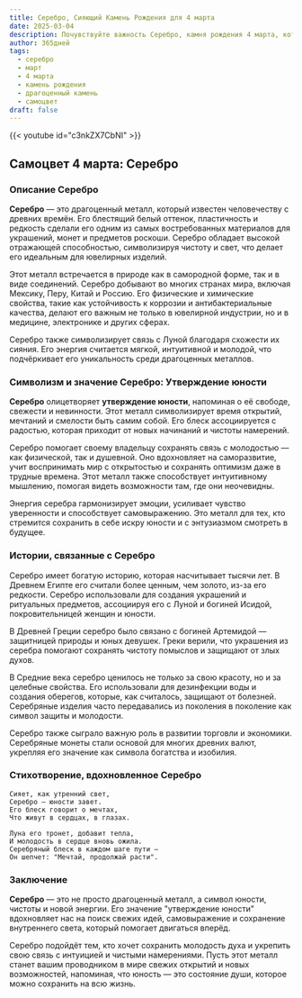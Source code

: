 ```yaml
---
title: Серебро, Сияющий Камень Рождения для 4 марта
date: 2025-03-04
description: Почувствуйте важность Серебро, камня рождения 4 марта, который символизирует Утверждение юности. Пусть его красота и значение осветят ваш день.
author: 365дней
tags:
  - серебро
  - март
  - 4 марта
  - камень рождения
  - драгоценный камень
  - самоцвет
draft: false
---
```


{{< youtube id="c3nkZX7CbNI" >}}

## Самоцвет 4 марта: Серебро

### Описание Серебро

**Серебро** — это драгоценный металл, который известен человечеству с древних времён. Его блестящий белый оттенок, пластичность и редкость сделали его одним из самых востребованных материалов для украшений, монет и предметов роскоши. Серебро обладает высокой отражающей способностью, символизируя чистоту и свет, что делает его идеальным для ювелирных изделий.

Этот металл встречается в природе как в самородной форме, так и в виде соединений. Серебро добывают во многих странах мира, включая Мексику, Перу, Китай и Россию. Его физические и химические свойства, такие как устойчивость к коррозии и антибактериальные качества, делают его важным не только в ювелирной индустрии, но и в медицине, электронике и других сферах.

Серебро также символизирует связь с Луной благодаря схожести их сияния. Его энергия считается мягкой, интуитивной и молодой, что подчёркивает его уникальность среди драгоценных металлов.

### Символизм и значение Серебро: Утверждение юности

**Серебро** олицетворяет **утверждение юности**, напоминая о её свободе, свежести и невинности. Этот металл символизирует время открытий, мечтаний и смелости быть самим собой. Его блеск ассоциируется с радостью, которая приходит от новых начинаний и чистоты намерений.

Серебро помогает своему владельцу сохранять связь с молодостью — как физической, так и душевной. Оно вдохновляет на саморазвитие, учит воспринимать мир с открытостью и сохранять оптимизм даже в трудные времена. Этот металл также способствует интуитивному мышлению, помогая видеть возможности там, где они неочевидны.

Энергия серебра гармонизирует эмоции, усиливает чувство уверенности и способствует самовыражению. Это металл для тех, кто стремится сохранить в себе искру юности и с энтузиазмом смотреть в будущее.

### Истории, связанные с Серебро

Серебро имеет богатую историю, которая насчитывает тысячи лет. В Древнем Египте его считали более ценным, чем золото, из-за его редкости. Серебро использовали для создания украшений и ритуальных предметов, ассоциируя его с Луной и богиней Исидой, покровительницей женщин и юности.

В Древней Греции серебро было связано с богиней Артемидой — защитницей природы и юных девушек. Греки верили, что украшения из серебра помогают сохранять чистоту помыслов и защищают от злых духов.

В Средние века серебро ценилось не только за свою красоту, но и за целебные свойства. Его использовали для дезинфекции воды и создания оберегов, которые, как считалось, защищают от болезней. Серебряные изделия часто передавались из поколения в поколение как символ защиты и молодости.

Серебро также сыграло важную роль в развитии торговли и экономики. Серебряные монеты стали основой для многих древних валют, укрепляя его значение как символа богатства и изобилия.

### Стихотворение, вдохновленное Серебро

	Сияет, как утренний свет,  
	Серебро — юности завет.  
	Его блеск говорит о мечтах,  
	Что живут в сердцах, в глазах.
	
	Луна его тронет, добавит тепла,  
	И молодость в сердце вновь ожила.  
	Серебряный блеск в каждом шаге пути —  
	Он шепчет: "Мечтай, продолжай расти".

### Заключение

**Серебро** — это не просто драгоценный металл, а символ юности, чистоты и новой энергии. Его значение "утверждение юности" вдохновляет нас на поиск свежих идей, самовыражение и сохранение внутреннего света, который помогает двигаться вперёд.

Серебро подойдёт тем, кто хочет сохранить молодость духа и укрепить свою связь с интуицией и чистыми намерениями. Пусть этот металл станет вашим проводником в мире свежих открытий и новых возможностей, напоминая, что юность — это состояние души, которое можно сохранить на всю жизнь.